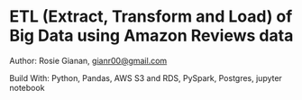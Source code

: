 # ETL (Extract, Transform and Load) of Big Data using Amazon Reviews data

Author: Rosie Gianan, gianr00@gmail.com

Build With: Python, Pandas,  AWS S3 and RDS, PySpark, Postgres, jupyter notebook 


